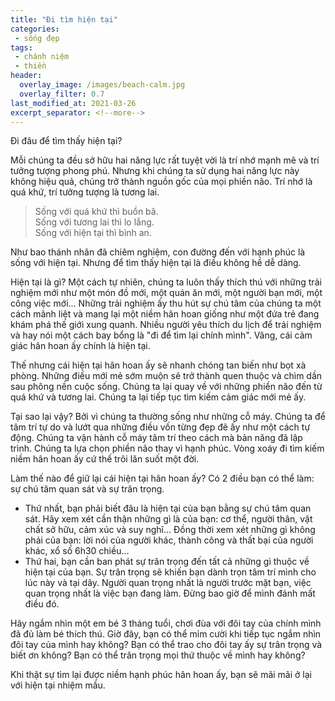 ```yaml
---
title: "Đi tìm hiện tại"
categories:
 - sống đẹp
tags:
 - chánh niệm
 - thiền
header:
  overlay_image: /images/beach-calm.jpg
  overlay_filter: 0.7
last_modified_at: 2021-03-26
excerpt_separator: <!--more-->
---
```


Đi đâu để tìm thấy hiện tại?

<!--more-->

Mỗi chúng ta đều sở hữu hai năng lực rất tuyệt vời là trí nhớ mạnh mẽ và trí tưởng tượng phong phú. Nhưng khi chúng ta sử dụng hai năng lực này không hiệu quả, chúng trở thành nguồn gốc của mọi phiền não. Trí nhớ là quá khứ, trí tưởng tượng là tương lai.

> Sống với quá khứ thì buồn bã.  
> Sống với tương lai thì lo lắng.  
> Sống với hiện tại thì bình an.  

Như bao thánh nhân đã chiêm nghiệm, con đường đến với hạnh phúc là sống với hiện tại. Nhưng để tìm thấy hiện tại là điều không hề dễ dàng.

Hiện tại là gì? Một cách tự nhiên, chúng ta luôn thấy thích thú với những trải nghiệm mới như một món đồ mới, một quán ăn mới, một người bạn mới, một công việc mới... Những trải nghiệm ấy thu hút sự chú tâm của chúng ta một cách mãnh liệt và mang lại một niềm hân hoan giống như một đứa trẻ đang khám phá thế giới xung quanh. Nhiều người yêu thích du lịch để trải nghiệm và hay nói một cách bay bổng là "đi để tìm lại chính mình". Vâng, cái cảm giác hân hoan ấy chính là hiện tại.

Thế nhưng cái hiện tại hân hoan ấy sẽ nhanh chóng tan biến như bọt xà phòng. Những điều mới mẻ sớm muộn sẽ trở thành quen thuộc và chìm dần sau phông nền cuộc sống. Chúng ta lại quay về với những phiền não đến từ quá khứ và tương lai. Chúng ta lại tiếp tục tìm kiếm cảm giác mới mẻ ấy.

Tại sao lại vậy? Bởi vì chúng ta thường sống như những cỗ máy. Chúng ta để tâm trí tự do và lướt qua những điều vốn từng đẹp đẽ ấy như một cách tự động. Chúng ta vận hành cỗ máy tâm trí theo cách mà bản năng đã lập trình. Chúng ta lựa chọn phiền não thay vì hạnh phúc. Vòng xoáy đi tìm kiếm niềm hân hoan ấy cứ thế trôi lăn suốt một đời.

Làm thế nào để giữ lại cái hiện tại hân hoan ấy? Có 2 điều bạn có thể làm: sự chú tâm quan sát và sự trân trọng. 

 - Thứ nhất, bạn phải biết đâu là hiện tại của bạn bằng sự chú tâm quan sát. Hãy xem xét cần thận những gì là của bạn: cơ thể, người thân, vật chất sở hữu, cảm xúc và suy nghĩ... Đồng thời xem xét những gì không phải của bạn: lời nói của người khác, thành công và thất bại của người khác, xổ số 6h30 chiều...
 - Thứ hai, bạn cần ban phát sự trân trọng đến tất cả những gì thuộc về hiện tại của bạn. Sự trân trọng sẽ khiến bạn dành trọn tâm trí mình cho lúc này và tại dây. Người quan trọng nhất là người trước mặt bạn, việc quan trọng nhất là việc bạn đang làm. Đừng bao giờ để mình đánh mất điều đó.

Hãy ngắm nhìn một em bé 3 tháng tuổi, chơi đùa với đôi tay của chính mình đã đủ làm bé thích thú. Giờ đây, bạn có thể mỉm cười khi tiếp tục ngắm nhìn đôi tay của mình hay không? Bạn có thể trao cho đôi tay ấy sự trân trọng và biết ơn không? Bạn có thể trân trọng mọi thứ thuộc về mình hay không?

Khi thật sự tìm lại được niềm hạnh phúc hân hoan ấy, bạn sẽ mãi mãi ở lại với hiện tại nhiệm mầu.